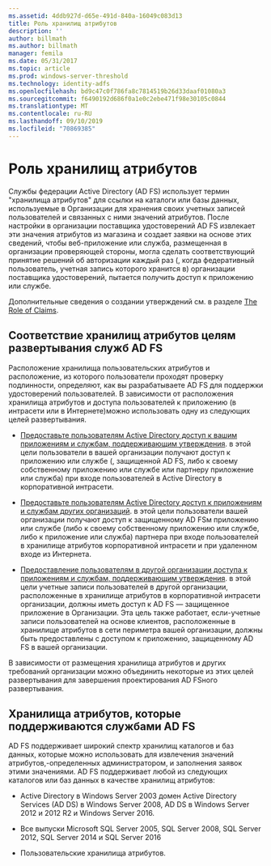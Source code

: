 ```yaml
---
ms.assetid: 4ddb927d-d65e-491d-840a-16049c083d13
title: Роль хранилищ атрибутов
description: ''
author: billmath
ms.author: billmath
manager: femila
ms.date: 05/31/2017
ms.topic: article
ms.prod: windows-server-threshold
ms.technology: identity-adfs
ms.openlocfilehash: bd9c47c0f786fa8c7814519b26d33daaf01080a3
ms.sourcegitcommit: f6490192d686f0a1e0c2ebe471f98e30105c0844
ms.translationtype: MT
ms.contentlocale: ru-RU
ms.lasthandoff: 09/10/2019
ms.locfileid: "70869385"
---
```

# <a name="the-role-of-attribute-stores"></a>Роль хранилищ атрибутов
Службы федерации Active Directory (AD FS) использует термин "хранилища атрибутов" для ссылки на каталоги или базы данных, используемые в Организации для хранения своих учетных записей пользователей и связанных с ними значений атрибутов. После настройки в организации поставщика удостоверений AD FS извлекает эти значения атрибутов из магазина и создает заявки на основе этих сведений, чтобы веб-приложение или служба, размещенная в организации проверяющей стороны, могла сделать соответствующий принятие решений об авторизации каждый раз \(, когда федеративный пользователь, учетная запись которого хранится в\) организации поставщика удостоверений, пытается получить доступ к приложению или службе.  
  
Дополнительные сведения о создании утверждений см. в разделе [The Role of Claims](The-Role-of-Claims.md).  
  
## <a name="how-attribute-stores-fit-in-with-your-ad-fs-deployment-goals"></a>Соответствие хранилищ атрибутов целям развертывания служб AD FS  
Расположение хранилища пользовательских атрибутов и расположение, из которого пользователи проходят проверку подлинности, определяют, как вы разрабатываете AD FS для поддержки удостоверений пользователей. В зависимости от расположения хранилища атрибутов и доступа пользователей к приложению \(в интрасети или в Интернете\)можно использовать одну из следующих целей развертывания.  
  
-   [Предоставьте пользователям Active Directory доступ к вашим приложениям и службам, поддерживающим утверждения](https://technet.microsoft.com/library/dd807071.aspx). в этой цели пользователи в вашей организации получают доступ к приложению или службе \(, защищенной AD FS, либо к своему собственному приложению или службе или партнеру приложение или служба\) при входе пользователей в Active Directory в корпоративной интрасети.  
  
-   [Предоставьте пользователям Active Directory доступ к приложениям и службам других организаций](https://technet.microsoft.com/library/dd807123.aspx). в этой цели пользователи вашей организации получают доступ к защищенному AD FSм приложению или службе \(либо к своему собственному приложению или службе, либо к приложение или служба\) партнера при входе пользователей в хранилище атрибутов корпоративной интрасети и при удаленном входе из Интернета.  
  
-   [Предоставление пользователям в другой организации доступа к приложениям и службам, поддерживающим утверждения](https://technet.microsoft.com/library/dd807099.aspx). в этой цели учетные записи пользователей в другой организации, расположенные в хранилище атрибутов в корпоративной интрасети организации, должны иметь доступ к AD FS — защищенное приложение в Организации. Эта цель также работает, если\-учетные записи пользователей на основе клиентов, расположенные в хранилище атрибутов в сети периметра вашей организации, должны быть предоставлены с доступом к приложению, защищенному AD FS в вашей организации.  
  
В зависимости от размещения хранилища атрибутов и других требований организации можно объединить некоторые из этих целей развертывания для завершения проектирования AD FSного развертывания.  
  
## <a name="attribute-stores-that-are-supported-by-ad-fs"></a>Хранилища атрибутов, которые поддерживаются службами AD FS  
AD FS поддерживает широкий спектр хранилищ каталогов и баз данных, которые можно использовать для извлечения значений атрибутов,\-определенных администратором, и заполнения заявок этими значениями. AD FS поддерживает любой из следующих каталогов или баз данных в качестве хранилищ атрибутов:  
  
-   Active Directory в Windows Server 2003 домен Active Directory Services \(AD DS\) в Windows Server 2008, AD DS в Windows Server 2012 и 2012 R2 и Windows Server 2016. 
  
-   Все выпуски Microsoft SQL Server 2005, SQL Server 2008, SQL Server 2012, SQL Server 2014 и SQL Server 2016  
  
-   Пользовательские хранилища атрибутов.  
  


